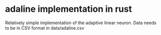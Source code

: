 # adaline implementation in rust

Relatively simple implementation of the adaptive linear neuron. Data needs to be in CSV format in data/adaline.csv
